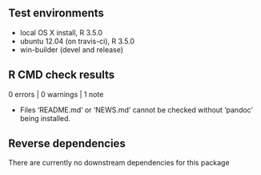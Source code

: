 ## Test environments
* local OS X install, R 3.5.0
* ubuntu 12.04 (on travis-ci), R 3.5.0
* win-builder (devel and release)

## R CMD check results

0 errors | 0 warnings | 1 note

* Files ‘README.md’ or ‘NEWS.md’ cannot be checked without ‘pandoc’ being installed.

## Reverse dependencies

There are currently no downstream dependencies for this package
